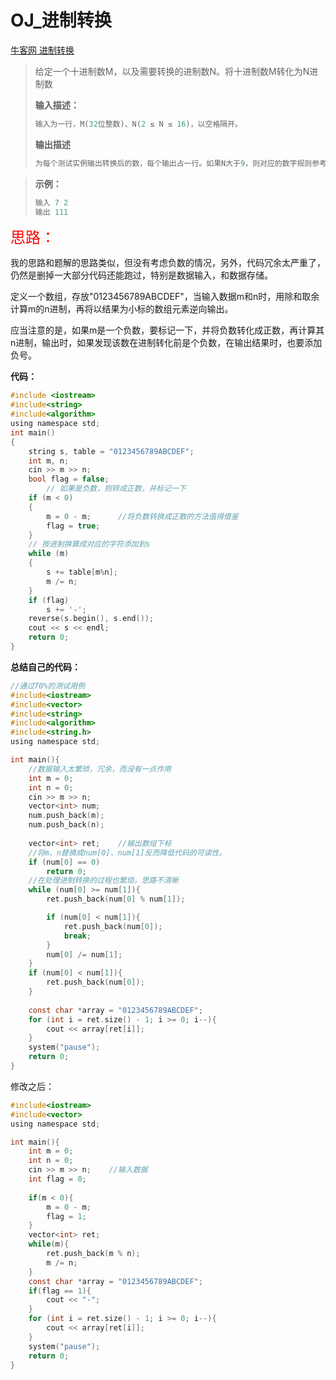 # OJ_进制转换

[牛客网 进制转换](https://www.nowcoder.com/practice/ac61207721a34b74b06597fe6eb67c52?tpId=85&&tqId=29862&rp=1&ru=/activity/oj&qru=/ta/2017test/question-ranking)

>给定一个十进制数M，以及需要转换的进制数N。将十进制数M转化为N进制数
>
>**输入描述：**
>
>```c
>输入为一行，M(32位整数)、N(2 ≤ N ≤ 16)，以空格隔开。
>```
>
>**输出描述**
>
>```C
>为每个测试实例输出转换后的数，每个输出占一行。如果N大于9，则对应的数字规则参考16进制（比如，10用A表示，等等）
>```

>**示例：**
>
>~~~C
>输入 7 2
>输出 111
>~~~

<font size = 5 color = red>思路：</font>

我的思路和题解的思路类似，但没有考虑负数的情况，另外，代码冗余太严重了，仍然是删掉一大部分代码还能跑过，特别是数据输入，和数据存储。

定义一个数组，存放"0123456789ABCDEF"，当输入数据m和n时，用除和取余计算m的n进制，再将以结果为小标的数组元素逆向输出。

应当注意的是，如果m是一个负数，要标记一下，并将负数转化成正数，再计算其n进制，输出时，如果发现该数在进制转化前是个负数，在输出结果时，也要添加负号。

**代码：**

~~~C
#include <iostream>
#include<string>
#include<algorithm>
using namespace std;
int main()
{
	string s, table = "0123456789ABCDEF";
	int m, n;
	cin >> m >> n;
	bool flag = false;
		// 如果是负数，则转成正数，并标记一下
	if (m < 0)
	{
		m = 0 - m;		//将负数转换成正数的方法值得借鉴
		flag = true;
	}
	// 按进制换算成对应的字符添加到s
	while (m)
	{
		s += table[m%n];
		m /= n;
	}
	if (flag)
		s += '-';
	reverse(s.begin(), s.end());
	cout << s << endl;
	return 0;
}
~~~

**总结自己的代码：**

~~~C
//通过70%的测试用例
#include<iostream>
#include<vector>
#include<string>
#include<algorithm>
#include<string.h>
using namespace std;

int main(){
    //数据输入太繁琐，冗余，而没有一点作用
    int m = 0;
    int n = 0;
    cin >> m >> n;
    vector<int> num;
    num.push_back(m);
    num.push_back(n);
    
	vector<int> ret;	//输出数组下标
    //将m、n替换成num[0]、num[1]反而降低代码的可读性。
	if (num[0] == 0)
		return 0;
    //在处理进制转换的过程也繁琐，思路不清晰
	while (num[0] >= num[1]){
		ret.push_back(num[0] % num[1]);

		if (num[0] < num[1]){
			ret.push_back(num[0]);
			break;
		}
		num[0] /= num[1];
	}
	if (num[0] < num[1]){
		ret.push_back(num[0]);
	}
    
	const char *array = "0123456789ABCDEF";
	for (int i = ret.size() - 1; i >= 0; i--){
		cout << array[ret[i]];
	}
	system("pause");
	return 0;
}
~~~

修改之后：

~~~C
#include<iostream>
#include<vector>
using namespace std;

int main(){
    int m = 0;
    int n = 0;
    cin >> m >> n;    //输入数据
    int flag = 0;
    
    if(m < 0){
        m = 0 - m;
        flag = 1;
    }
    vector<int> ret;
    while(m){
        ret.push_back(m % n);
        m /= n;
    }
	const char *array = "0123456789ABCDEF";
    if(flag == 1){
        cout << "-";
    }
	for (int i = ret.size() - 1; i >= 0; i--){
		cout << array[ret[i]];
	}
	system("pause");
	return 0;
}
~~~

